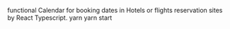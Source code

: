 functional Calendar for booking dates in Hotels or flights reservation sites by React Typescript. 
yarn 
yarn start
